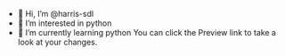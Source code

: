 - 👋 Hi, I’m @harris-sdl
- 👀 I’m interested in python
- 🌱 I’m currently learning python
You can click the Preview link to take a look at your changes.

